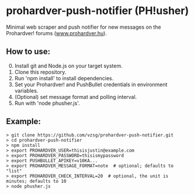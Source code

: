prohardver-push-notifier (PH!usher)
===================================

Minimal web scraper and push notifier for new messages on the Prohardver! forums (www.prohardver.hu).

How to use:
-----------

0. Install git and Node.js on your target system.
1. Clone this repository.
2. Run 'npm install' to install dependencies.
3. Set your Prohardver! and PushBullet credentials in environment variables.
4. (Optional) set message format and polling interval.
5. Run with 'node phusher.js'.

Example:
--------

```
> git clone https://github.com/vzsg/prohardver-push-notifier.git
> cd prohardver-push-notifier
> npm install
> export PROHARDVER_USER=thisisjustin@example.com
> export PROHARDVER_PASSWORD=thisismypassword
> export PUSHBULLET_APIKEY=v10KA...
> export PROHARDVER_MESSAGE_FORMAT=note  # optional; defaults to "list"
> export PROHARDVER_CHECK_INTERVAL=20  # optional, the unit is minutes; defaults to 10
> node phusher.js
```
